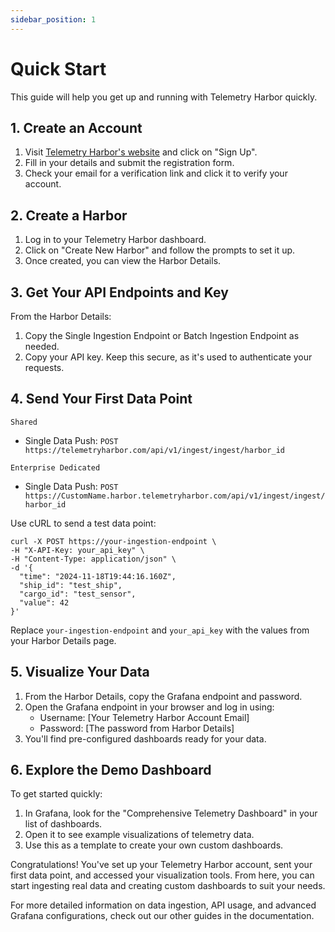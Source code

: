 ```yaml
---
sidebar_position: 1
---
```


# Quick Start

This guide will help you get up and running with Telemetry Harbor quickly.

## 1. Create an Account

1. Visit [Telemetry Harbor's website](https://www.telemetryharbor.com) and click on "Sign Up".
2. Fill in your details and submit the registration form.
3. Check your email for a verification link and click it to verify your account.

## 2. Create a Harbor

1. Log in to your Telemetry Harbor dashboard.
2. Click on "Create New Harbor" and follow the prompts to set it up.
3. Once created, you can view the Harbor Details.

## 3. Get Your API Endpoints and Key

From the Harbor Details:

1. Copy the Single Ingestion Endpoint or Batch Ingestion Endpoint as needed.
2. Copy your API key. Keep this secure, as it's used to authenticate your requests.

## 4. Send Your First Data Point

`Shared`
- Single Data Push: `POST https://telemetryharbor.com/api/v1/ingest/ingest/harbor_id`

`Enterprise Dedicated`
- Single Data Push: `POST https://CustomName.harbor.telemetryharbor.com/api/v1/ingest/ingest/harbor_id`

Use cURL to send a test data point:

```
curl -X POST https://your-ingestion-endpoint \
-H "X-API-Key: your_api_key" \
-H "Content-Type: application/json" \
-d '{
  "time": "2024-11-18T19:44:16.160Z",
  "ship_id": "test_ship",
  "cargo_id": "test_sensor",
  "value": 42
}'
```

Replace `your-ingestion-endpoint` and `your_api_key` with the values from your Harbor Details page.

## 5. Visualize Your Data

1. From the Harbor Details, copy the Grafana endpoint and password.
2. Open the Grafana endpoint in your browser and log in using:
   - Username: [Your Telemetry Harbor Account Email]
   - Password: [The password from Harbor Details]
3. You'll find pre-configured dashboards ready for your data.

## 6. Explore the Demo Dashboard

To get started quickly:

1. In Grafana, look for the "Comprehensive Telemetry Dashboard" in your list of dashboards.
2. Open it to see example visualizations of telemetry data.
3. Use this as a template to create your own custom dashboards.

Congratulations! You've set up your Telemetry Harbor account, sent your first data point, and accessed your visualization tools. From here, you can start ingesting real data and creating custom dashboards to suit your needs.

For more detailed information on data ingestion, API usage, and advanced Grafana configurations, check out our other guides in the documentation.

